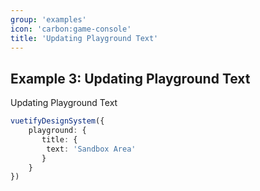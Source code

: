 ```yaml
---
group: 'examples'
icon: 'carbon:game-console'
title: 'Updating Playground Text'
---
```


## Example 3: Updating Playground Text

Updating Playground Text

````typescript
vuetifyDesignSystem({
    playground: {
       title: {
        text: 'Sandbox Area'
       }
    }
})
````
